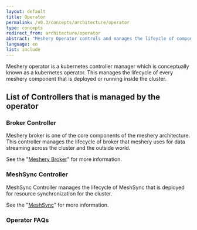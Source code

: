 ```yaml
---
layout: default
title: Operator
permalink: /v0.3/concepts/architecture/operator
type: concepts
redirect_from: architecture/operator
abstract: "Meshery Operator controls and manages the lifeycle of components deployed inside a kubernetes cluster"
language: en
list: include
---
```


Meshery operator is a kubernetes controller manager which is conceptually known as a kubernetes operator. This manages the lifecycle of every meshery component that is deployed or running inside the cluster.

## List of Controllers that is managed by the operator

### Broker Controller

Meshery broker is one of the core components of the meshery architecture. This controller manages the lifecycle of broker that meshery uses for data streaming across the cluster and the outside world.

See the "[Meshery Broker]({{site.baseurl}}/architecture/broker)" for more information.

### MeshSync Controller

MeshSync Controller manages the lifecycle of MeshSync that is deployed for resource synchronization for the cluster.

See the "[MeshSync]({{site.baseurl}}/architecture/meshsync)" for more information.

### Operator FAQs